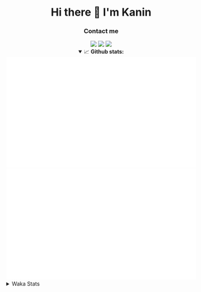 <div align="center">
 <h1>Hi there 👋 I'm Kanin</h1>
 <h3>Contact me</h3>
 <a href="mailto:im@kanin.dev"><img src="https://img.shields.io/badge/gmail-%23D14836.svg?&style=for-the-badge&logo=gmail&logoColor=white"/></a>
 <a href="https://twitter.com/KaninDev"><img src="https://img.shields.io/badge/twitter-%231DA1F2.svg?&style=for-the-badge&logo=twitter&logoColor=white"/></a>
 <a href="https://www.linkedin.com/in/KaninDev"><img src="https://img.shields.io/badge/linkedin-%230077B5.svg?&style=for-the-badge&logo=linkedin&logoColor=white"/></a>
<details open>
  <summary>📈 <b>Github stats:</b></summary>
  <img src="https://github.com/Kanin/Kanin/blob/master/scripts/GitHubStats/generated/overview.svg"/>
  <img src="https://github.com/Kanin/Kanin/blob/master/scripts/GitHubStats/generated/languages.svg"/>
</details>
</div>

<details>
 <summary>Waka Stats</summary>

<!--START_SECTION:waka-->
![Profile Views](http://img.shields.io/badge/Profile%20Views-12-blue)

![Lines of code](https://img.shields.io/badge/From%20Hello%20World%20I%27ve%20Written-28743%20lines%20of%20code-blue)

**🐱 My Github Data** 

> 🏆 332 Contributions in the Year 2021
 > 
> 📦 52.0 kB Used in Github's Storage 
 > 
> 🚫 Not Opted to Hire
 > 
> 📜 11 Public Repositories 
 > 
> 🔑 5 Private Repositories  
 > 
**I'm an Early 🐤** 

```text
🌞 Morning    98 commits     ████░░░░░░░░░░░░░░░░░░░░░   15.91% 
🌆 Daytime    231 commits    █████████░░░░░░░░░░░░░░░░   37.5% 
🌃 Evening    142 commits    █████░░░░░░░░░░░░░░░░░░░░   23.05% 
🌙 Night      145 commits    ██████░░░░░░░░░░░░░░░░░░░   23.54%

```
📅 **I'm Most Productive on Monday** 

```text
Monday       121 commits    █████░░░░░░░░░░░░░░░░░░░░   19.64% 
Tuesday      85 commits     ███░░░░░░░░░░░░░░░░░░░░░░   13.8% 
Wednesday    90 commits     ███░░░░░░░░░░░░░░░░░░░░░░   14.61% 
Thursday     84 commits     ███░░░░░░░░░░░░░░░░░░░░░░   13.64% 
Friday       78 commits     ███░░░░░░░░░░░░░░░░░░░░░░   12.66% 
Saturday     60 commits     ██░░░░░░░░░░░░░░░░░░░░░░░   9.74% 
Sunday       98 commits     ████░░░░░░░░░░░░░░░░░░░░░   15.91%

```


📊 **This Week I Spent My Time On** 

```text
⌚︎ Time Zone: America/New_York

💬 Programming Languages: 
Python                   18 hrs 29 mins      ████████████████████████░   97.29% 
virtualenv               11 mins             ░░░░░░░░░░░░░░░░░░░░░░░░░   1.02% 
Log File                 10 mins             ░░░░░░░░░░░░░░░░░░░░░░░░░   0.93% 
YAML                     6 mins              ░░░░░░░░░░░░░░░░░░░░░░░░░   0.58% 
JSON                     1 min               ░░░░░░░░░░░░░░░░░░░░░░░░░   0.1%

🔥 Editors: 
PyCharm                  19 hrs              █████████████████████████   100.0%

🐱‍💻 Projects: 
TomsBot                  18 hrs 44 mins      ████████████████████████░   98.62% 
Naila.py                 10 mins             ░░░░░░░░░░░░░░░░░░░░░░░░░   0.92% 
DenBot                   2 mins              ░░░░░░░░░░░░░░░░░░░░░░░░░   0.26% 
CGLS                     2 mins              ░░░░░░░░░░░░░░░░░░░░░░░░░   0.2% 
Unknown Project          0 secs              ░░░░░░░░░░░░░░░░░░░░░░░░░   0.0%

💻 Operating System: 
Linux                    19 hrs              █████████████████████████   100.0%

```

**I Mostly Code in Python** 

```text
Python                   21 repos            ███████████████████░░░░░░   77.78% 
JavaScript               3 repos             ██░░░░░░░░░░░░░░░░░░░░░░░   11.11% 
Kotlin                   1 repo              █░░░░░░░░░░░░░░░░░░░░░░░░   3.7% 
HTML                     1 repo              █░░░░░░░░░░░░░░░░░░░░░░░░   3.7% 
Java                     1 repo              █░░░░░░░░░░░░░░░░░░░░░░░░   3.7%

```


**Timeline**

![Chart not found](https://raw.githubusercontent.com/Kanin/Kanin/master/charts/bar_graph.png) 


 Last Updated on 20/07/2021
<!--END_SECTION:waka-->
</details>
